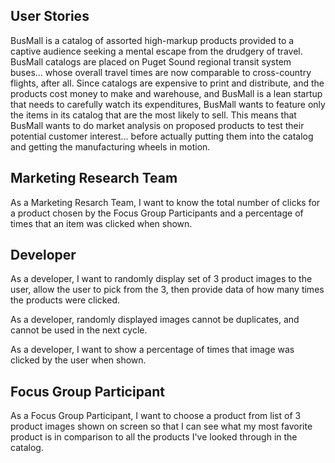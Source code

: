 ## User Stories
BusMall is a catalog of assorted high-markup products provided to a captive audience seeking a mental escape from the drudgery of travel. BusMall catalogs are placed on Puget Sound regional transit system buses… whose overall travel times are now comparable to cross-country flights, after all. Since catalogs are expensive to print and distribute, and the products cost money to make and warehouse, and BusMall is a lean startup that needs to carefully watch its expenditures, BusMall wants to feature only the items in its catalog that are the most likely to sell. This means that BusMall wants to do market analysis on proposed products to test their potential customer interest… before actually putting them into the catalog and getting the manufacturing wheels in motion.

## Marketing Research Team
As a Marketing Resarch Team, I want to know the total number of clicks for a product chosen by the Focus Group Participants and a percentage of times that an item was clicked when shown.

## Developer
As a developer, I want to randomly display set of 3 product images to the user, allow the user to pick from the 3, then provide data of how many times the products were clicked. 

As a developer, randomly displayed images cannot be duplicates, and cannot be used in the next cycle. 

As a developer, I want to show a percentage of times that image was clicked by the user when shown.

## Focus Group Participant
As a Focus Group Participant, I want to choose a product from list of 3 product images shown on screen so that I can see what my most favorite product is in comparison to all the products I've looked through in the catalog.



